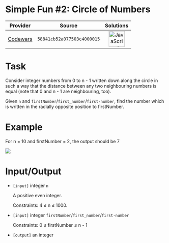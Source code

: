 [_metadata_:generated]: - "true"

# Simple Fun #2: Circle of Numbers

<!-- INFO TABLE BEGIN -->

| Provider                                        | Source                                                                               | Solutions                                                                                                                                                    |
| :---------------------------------------------: | :----------------------------------------------------------------------------------: | :----------------------------------------------------------------------------------------------------------------------------------------------------------: |
| [Codewars](../../../docs/providers/Codewars.md) | [`58841cb52a077503c4000015`](https://www.codewars.com/kata/58841cb52a077503c4000015) | [<img src="https://res.cloudinary.com/rascaltwo/image/upload/v1631924076/javascript_ehszr7.svg" alt="JavaScript" title="JavaScript" width="50" />](solve.js) |

<!-- INFO TABLE END -->

# Task
Consider integer numbers from 0 to n - 1 written down along the circle in such a way that the distance between any two neighbouring numbers is equal (note that 0 and n - 1 are neighbouring, too).

 Given `n` and `firstNumber`/`first_number`/`first-number`, find the number which is written in the radially opposite position to firstNumber.

# Example

 For n = 10 and firstNumber = 2, the output should be 7

![](https://codefightsuserpics.s3.amazonaws.com/tasks/circleOfNumbers/img/example.png?_tm=1476003938167)

# Input/Output

 - `[input]` integer `n`

   A positive even integer.

   Constraints: 4 ≤ n ≤ 1000.

 - `[input]` integer `firstNumber`/`first_number`/`first-number`

   Constraints: 0 ≤ firstNumber ≤ n - 1

 - `[output]` an integer
 
 
